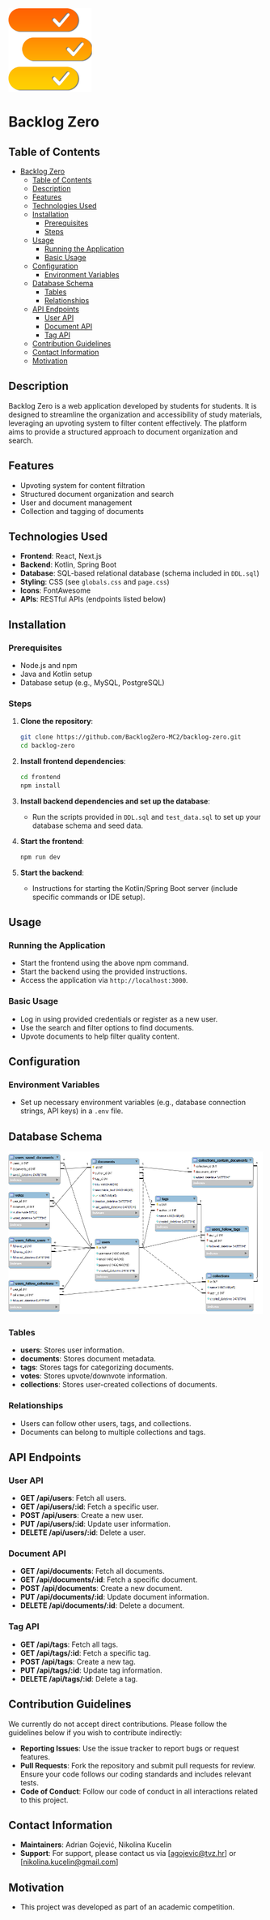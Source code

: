 <img src="logo.png" width=165>

# Backlog Zero

## Table of Contents
- [Backlog Zero](#backlog-zero)
  - [Table of Contents](#table-of-contents)
  - [Description](#description)
  - [Features](#features)
  - [Technologies Used](#technologies-used)
  - [Installation](#installation)
    - [Prerequisites](#prerequisites)
    - [Steps](#steps)
  - [Usage](#usage)
    - [Running the Application](#running-the-application)
    - [Basic Usage](#basic-usage)
  - [Configuration](#configuration)
    - [Environment Variables](#environment-variables)
  - [Database Schema](#database-schema)
    - [Tables](#tables)
    - [Relationships](#relationships)
  - [API Endpoints](#api-endpoints)
    - [User API](#user-api)
    - [Document API](#document-api)
    - [Tag API](#tag-api)
  - [Contribution Guidelines](#contribution-guidelines)
  - [Contact Information](#contact-information)
  - [Motivation](#motivation)

## Description
Backlog Zero is a web application developed by students for students. It is designed to streamline the organization and accessibility of study materials, leveraging an upvoting system to filter content effectively. The platform aims to provide a structured approach to document organization and search.

## Features
- Upvoting system for content filtration
- Structured document organization and search
- User and document management
- Collection and tagging of documents

## Technologies Used
- **Frontend**: React, Next.js
- **Backend**: Kotlin, Spring Boot
- **Database**: SQL-based relational database (schema included in `DDL.sql`)
- **Styling**: CSS (see `globals.css` and `page.css`)
- **Icons**: FontAwesome
- **APIs**: RESTful APIs (endpoints listed below)

## Installation
### Prerequisites
- Node.js and npm
- Java and Kotlin setup
- Database setup (e.g., MySQL, PostgreSQL)

### Steps
1. **Clone the repository**:
    ```sh
    git clone https://github.com/BacklogZero-MC2/backlog-zero.git
    cd backlog-zero
    ```

2. **Install frontend dependencies**:
    ```sh
    cd frontend
    npm install
    ```

3. **Install backend dependencies and set up the database**:
    - Run the scripts provided in `DDL.sql` and `test_data.sql` to set up your database schema and seed data.

4. **Start the frontend**:
    ```sh
    npm run dev
    ```

5. **Start the backend**:
    - Instructions for starting the Kotlin/Spring Boot server (include specific commands or IDE setup).

## Usage
### Running the Application
- Start the frontend using the above npm command.
- Start the backend using the provided instructions.
- Access the application via `http://localhost:3000`.

### Basic Usage
- Log in using provided credentials or register as a new user.
- Use the search and filter options to find documents.
- Upvote documents to help filter quality content.
  
## Configuration
### Environment Variables
- Set up necessary environment variables (e.g., database connection strings, API keys) in a `.env` file.

## Database Schema
![Database Schema](EER.png)

### Tables
- **users**: Stores user information.
- **documents**: Stores document metadata.
- **tags**: Stores tags for categorizing documents.
- **votes**: Stores upvote/downvote information.
- **collections**: Stores user-created collections of documents.

### Relationships
- Users can follow other users, tags, and collections.
- Documents can belong to multiple collections and tags.

## API Endpoints
### User API
- **GET /api/users**: Fetch all users.
- **GET /api/users/:id**: Fetch a specific user.
- **POST /api/users**: Create a new user.
- **PUT /api/users/:id**: Update user information.
- **DELETE /api/users/:id**: Delete a user.

### Document API
- **GET /api/documents**: Fetch all documents.
- **GET /api/documents/:id**: Fetch a specific document.
- **POST /api/documents**: Create a new document.
- **PUT /api/documents/:id**: Update document information.
- **DELETE /api/documents/:id**: Delete a document.

### Tag API
- **GET /api/tags**: Fetch all tags.
- **GET /api/tags/:id**: Fetch a specific tag.
- **POST /api/tags**: Create a new tag.
- **PUT /api/tags/:id**: Update tag information.
- **DELETE /api/tags/:id**: Delete a tag.

## Contribution Guidelines
We currently do not accept direct contributions. Please follow the guidelines below if you wish to contribute indirectly:
- **Reporting Issues**: Use the issue tracker to report bugs or request features.
- **Pull Requests**: Fork the repository and submit pull requests for review. Ensure your code follows our coding standards and includes relevant tests.
- **Code of Conduct**: Follow our code of conduct in all interactions related to this project.

## Contact Information
- **Maintainers**: Adrian Gojević, Nikolina Kucelin
- **Support**: For support, please contact us via [agojevic@tvz.hr] or [nikolina.kucelin@gmail.com]

## Motivation
- This project was developed as part of an academic competition.
